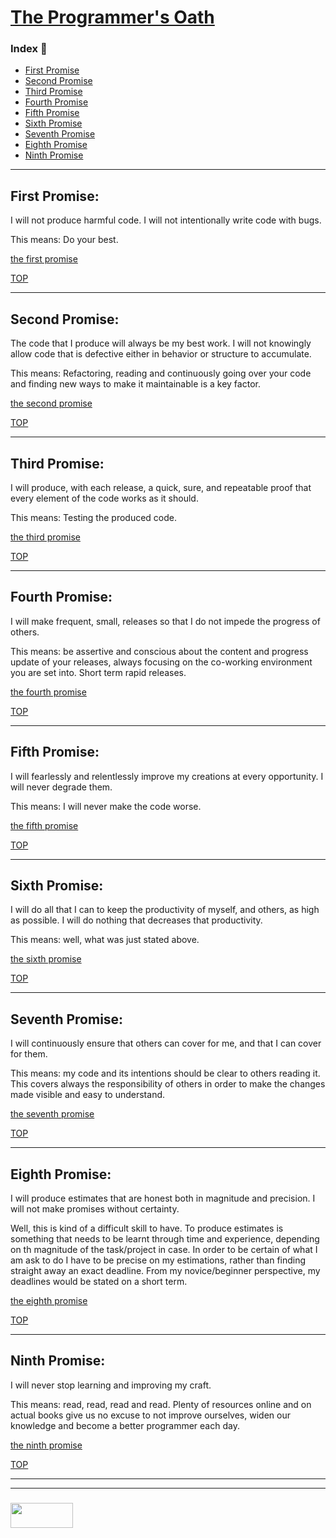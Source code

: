 # [The Programmer's Oath](https://blog.cleancoder.com/uncle-bob/2015/11/18/TheProgrammersOath.html)

### Index  :memo:
* [First Promise](#first-promise)
* [Second Promise](#second-promise)
* [Third Promise](#third-promise)
* [Fourth Promise](#fourth-promise)
* [Fifth Promise](#fifth-promise)
* [Sixth Promise](#sixth-promise)
* [Seventh Promise](#seventh-promise)
* [Eighth Promise](#eigth-promise)
* [Ninth Promise](#ninth-promise)

___

## First Promise: 

I will not produce harmful code. 
I will not intentionally write code with bugs.

This means: Do your best.

[the first promise](https://www.google.be/url?sa=t&rct=j&q=&esrc=s&source=video&cd=1&cad=rja&uact=8&ved=0ahUKEwjCirufkZnaAhUMjqQKHQxPDyQQtwIIJzAA&url=https%3A%2F%2Fwww.youtube.com%2Fwatch%3Fv%3D36NgPu9OyRM&usg=AOvVaw0ou3BcQNAflHJjk6fPJw7c)

[TOP](#the-programmers-oath)

___

## Second Promise:

The code that I produce will always be my best work. I will not knowingly allow code that is defective either in behavior or structure to accumulate.

This means: Refactoring, reading and continuously going over your code and finding new ways to make it maintainable is a key factor. 

[the second promise](https://www.google.be/url?sa=t&rct=j&q=&esrc=s&source=video&cd=2&cad=rja&uact=8&ved=0ahUKEwjCirufkZnaAhUMjqQKHQxPDyQQtwIIKjAB&url=https%3A%2F%2Fwww.youtube.com%2Fwatch%3Fv%3DzTQ-KZB69Y0&usg=AOvVaw2IMtKImCx2O8Rm59w6VT6s)

[TOP](#the-programmers-oath)

___

## Third Promise: 
I will produce, with each release, a quick, sure, and repeatable proof that every element of the code works as it should.

This means: Testing the produced code.

[the third promise](https://www.google.be/url?sa=t&rct=j&q=&esrc=s&source=video&cd=10&cad=rja&uact=8&ved=0ahUKEwjCirufkZnaAhUMjqQKHQxPDyQQtwIIQjAJ&url=https%3A%2F%2Fwww.youtube.com%2Fwatch%3Fv%3DsNWCmdDlmSQ&usg=AOvVaw2-KiiVggXXbYeRObWxD_r2)

[TOP](#the-programmers-oath)

___

## Fourth Promise:

I will make frequent, small, releases so that I do not impede the progress of others.

This means: be assertive and conscious about the content and progress update of your releases, always focusing on the co-working environment you are set into. Short term rapid releases.


[the fourth promise](https://www.google.be/url?sa=t&rct=j&q=&esrc=s&source=video&cd=5&cad=rja&uact=8&ved=0ahUKEwjCirufkZnaAhUMjqQKHQxPDyQQtwIIMzAE&url=https%3A%2F%2Fwww.youtube.com%2Fwatch%3Fv%3DWCYlSn3PtRI&usg=AOvVaw08q1MIhJnGjRy10BEm5pjk)

[TOP](#the-programmers-oath)

___

## Fifth Promise:

I will fearlessly and relentlessly improve my creations at every opportunity. I will never degrade them.

This means: I will never make the code worse.

[the fifth promise](https://www.google.be/url?sa=t&rct=j&q=&esrc=s&source=video&cd=9&cad=rja&uact=8&ved=0ahUKEwjCirufkZnaAhUMjqQKHQxPDyQQtwIIPzAI&url=https%3A%2F%2Fwww.youtube.com%2Fwatch%3Fv%3DqEeYlLmrHOc&usg=AOvVaw1yiXH31qYs202Vv6feV5Qs)

[TOP](#the-programmers-oath)

___

## Sixth Promise:

I will do all that I can to keep the productivity of myself, and others, as high as possible. I will do nothing that decreases that productivity.

This means: well, what was just stated above. 

[the sixth promise](https://www.google.be/url?sa=t&rct=j&q=&esrc=s&source=video&cd=7&cad=rja&uact=8&ved=0ahUKEwjCirufkZnaAhUMjqQKHQxPDyQQtwIIOTAG&url=https%3A%2F%2Fwww.youtube.com%2Fwatch%3Fv%3DWQMku1-fDYo&usg=AOvVaw0gaYBLsB7tkoj5DVLMS-gI)

[TOP](#the-programmers-oath)

___

## Seventh Promise:

I will continuously ensure that others can cover for me, and that I can cover for them.

This means: my code and its intentions should be clear to others reading it. This covers always the responsibility of others in order to make the changes made visible and easy to understand.

[the seventh promise](https://www.google.be/url?sa=t&rct=j&q=&esrc=s&source=video&cd=6&cad=rja&uact=8&ved=0ahUKEwjCirufkZnaAhUMjqQKHQxPDyQQtwIINjAF&url=https%3A%2F%2Fwww.youtube.com%2Fwatch%3Fv%3D3sU_zcebQwI&usg=AOvVaw3SQJUCL9yJUUjwhZOEHxYx)

[TOP](#the-programmers-oath)

___

## Eighth Promise:

I will produce estimates that are honest both in magnitude and precision. I will not make promises without certainty.

Well, this is kind of a difficult skill to have. To produce estimates is something that needs to be learnt through time and experience, depending on th magnitude of the task/project in case. In order to be certain of what I am ask to do I have to be precise on my estimations, rather than finding straight away an exact deadline. From my novice/beginner perspective, my deadlines would be stated on a short term. 

[the eighth promise](https://www.google.be/url?sa=t&rct=j&q=&esrc=s&source=video&cd=6&cad=rja&uact=8&ved=0ahUKEwjCirufkZnaAhUMjqQKHQxPDyQQtwIINjAF&url=https%3A%2F%2Fwww.youtube.com%2Fwatch%3Fv%3D3sU_zcebQwI&usg=AOvVaw3SQJUCL9yJUUjwhZOEHxYx)


[TOP](#the-programmers-oath)

___

## Ninth Promise:

I will never stop learning and improving my craft.

This means: read, read, read and read. Plenty of resources online and on actual books give us no excuse to not improve ourselves, widen our knowledge and become a better programmer each day. 

[the ninth promise](https://www.google.be/url?sa=t&rct=j&q=&esrc=s&source=video&cd=3&cad=rja&uact=8&ved=0ahUKEwjCirufkZnaAhUMjqQKHQxPDyQQtwIILTAC&url=https%3A%2F%2Fwww.youtube.com%2Fwatch%3Fv%3DINNvxAV8AQU&usg=AOvVaw0OT0Xnhl9K3GtnqVPQEleM)

[TOP](#the-programmers-oath)

___
___
### <a href="http://elewa.education/blog" target="_blank"><img src="https://user-images.githubusercontent.com/18554853/34921062-506450ae-f97d-11e7-875f-6feeb26ad72d.png" width="100" height="40"/></a>
